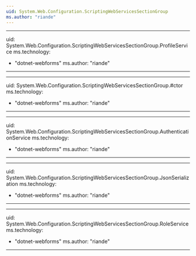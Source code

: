 ```yaml
---
uid: System.Web.Configuration.ScriptingWebServicesSectionGroup
ms.author: "riande"
---
```


---
uid: System.Web.Configuration.ScriptingWebServicesSectionGroup.ProfileService
ms.technology: 
  - "dotnet-webforms"
ms.author: "riande"
---

---
uid: System.Web.Configuration.ScriptingWebServicesSectionGroup.#ctor
ms.technology: 
  - "dotnet-webforms"
ms.author: "riande"
---

---
uid: System.Web.Configuration.ScriptingWebServicesSectionGroup.AuthenticationService
ms.technology: 
  - "dotnet-webforms"
ms.author: "riande"
---

---
uid: System.Web.Configuration.ScriptingWebServicesSectionGroup.JsonSerialization
ms.technology: 
  - "dotnet-webforms"
ms.author: "riande"
---

---
uid: System.Web.Configuration.ScriptingWebServicesSectionGroup.RoleService
ms.technology: 
  - "dotnet-webforms"
ms.author: "riande"
---
